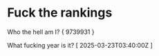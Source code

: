 # Fuck the rankings

Who the hell am I?
{ 9739931 }

What fucking year is it?
[ 2025-03-23T03:40:00Z ]
